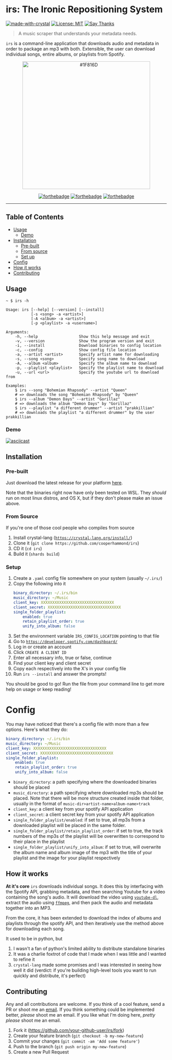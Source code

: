# irs: The Ironic Repositioning System

[![made-with-crystal](https://img.shields.io/badge/Made%20with-Crystal-1f425f.svg?style=flat-square)](https://crystal-lang.org/)
[![License: MIT](https://img.shields.io/badge/License-MIT-yellow?style=flat-square)](https://github.com/cooperhammond/irs/blob/master/LICENSE)
[![Say Thanks](https://img.shields.io/badge/say-thanks-ff69b4.svg?style=flat-square)](https://saythanks.io/to/kepoorh%40gmail.com)

> A music scraper that understands your metadata needs.

`irs` is a command-line application that downloads audio and metadata in order
to package an mp3 with both. Extensible, the user can download individual 
songs, entire albums, or playlists from Spotify.

<p align="center">
    <img src="https://i.imgur.com/7QTM6rD.png" height="400" title="#1F816D" />
</p>
<p align="center"

[![forthebadge](https://forthebadge.com/images/badges/compatibility-betamax.svg)](https://forthebadge.com)
[![forthebadge](https://forthebadge.com/images/badges/ages-18.svg)](https://forthebadge.com)
[![forthebadge](https://forthebadge.com/images/badges/built-by-codebabes.svg)](https://forthebadge.com)
</p>

---

## Table of Contents

- [Usage](#usage)
    - [Demo](#demo)
- [Installation](#installation)
    - [Pre-built](#pre-built)
    - [From source](#from-source)
    - [Set up](#setup)
- [Config](#config)
- [How it works](#how-it-works)
- [Contributing](#contributing)


## Usage

```
~ $ irs -h

Usage: irs [--help] [--version] [--install]
           [-s <song> -a <artist>]
           [-A <album> -a <artist>]
           [-p <playlist> -a <username>]

Arguments:
    -h, --help                  Show this help message and exit
    -v, --version               Show the program version and exit
    -i, --install               Download binaries to config location
    -c, --config                Show config file location
    -a, --artist <artist>       Specify artist name for downloading
    -s, --song <song>           Specify song name to download
    -A, --album <album>         Specify the album name to download
    -p, --playlist <playlist>   Specify the playlist name to download
    -u, --url <url>             Specify the youtube url to download from

Examples:
    $ irs --song "Bohemian Rhapsody" --artist "Queen"
    # => downloads the song "Bohemian Rhapsody" by "Queen"
    $ irs --album "Demon Days" --artist "Gorillaz"
    # => downloads the album "Demon Days" by "Gorillaz"
    $ irs --playlist "a different drummer" --artist "prakkillian"
    # => downloads the playlist "a different drummer" by the user prakkillian
```

### Demo

[![asciicast](https://asciinema.org/a/332793.svg)](https://asciinema.org/a/332793)

## Installation

### Pre-built 

Just download the latest release for your platform 
[here](https://github.com/cooperhammond/irs/releases).

Note that the binaries right now have only been tested on WSL. They *should* run on most linux distros, and OS X, but if they don't please make an issue above.

### From Source

If you're one of those cool people who compiles from source

1. Install crystal-lang 
    ([`https://crystal-lang.org/install/`](https://crystal-lang.org/install/))
1. Clone it (`git clone https://github.com/cooperhammond/irs`)
1. CD it (`cd irs`)
1. Build it (`shards build`)

### Setup

1. Create a `.yaml` config file somewhere on your system (usually `~/.irs/`)
1. Copy the following into it
    ```yaml
    binary_directory: ~/.irs/bin
    music_directory: ~/Music
    client_key: XXXXXXXXXXXXXXXXXXXXXXXXXXXXXXXX
    client_secret: XXXXXXXXXXXXXXXXXXXXXXXXXXXXXXXX
    single_folder_playlist:
        enabled: true
        retain_playlist_order: true
        unify_into_album: false
    ```
1. Set the environment variable `IRS_CONFIG_LOCATION` pointing to that file
1. Go to [`https://developer.spotify.com/dashboard/`](https://developer.spotify.com/dashboard/)
1. Log in or create an account
1. Click `CREATE A CLIENT ID`
1. Enter all necessary info, true or false, continue
1. Find your client key and client secret
1. Copy each respectively into the X's in your config file
1. Run `irs --install` and answer the prompts!

You should be good to go! Run the file from your command line to get more help on
usage or keep reading!

# Config

You may have noticed that there's a config file with more than a few options. 
Here's what they do:
```yaml
binary_directory: ~/.irs/bin
music_directory: ~/Music
client_key: XXXXXXXXXXXXXXXXXXXXXXXXXXXXXXXX
client_secret: XXXXXXXXXXXXXXXXXXXXXXXXXXXXXXXX
single_folder_playlist:
    enabled: true
    retain_playlist_order: true
    unify_into_album: false
```
 - `binary_directory`: a path specifying where the downloaded binaries should
    be placed
 - `music_directory`: a path specifying where downloaded mp3s should be placed.
    Note that there will be more structure created inside that folder, usually
    in the format of `music-dir>artist-name>album-name>track`
 - `client_key`: a client key from your spotify API application
 - `client_secret`: a client secret key from your spotify API application
 - `single_folder_playlist/enabled`: if set to true, all mp3s from a downloaded
    playlist will be placed in the same folder.
 - `single_folder_playlist/retain_playlist_order`: if set to true, the track 
    numbers of the mp3s of the playlist will be overwritten to correspond to
    their place in the playlist
 - `single_folder_playlist/unify_into_album`: if set to true, will overwrite
    the album name and album image of the mp3 with the title of your playlist
    and the image for your playlist respectively

## How it works

**At it's core** `irs` downloads individual songs. It does this by interfacing
with the Spotify API, grabbing metadata, and then searching Youtube for a video
containing the song's audio. It will download the video using 
[`youtube-dl`](https://github.com/ytdl-org/youtube-dl), extract the audio using
[`ffmpeg`](https://ffmpeg.org/), and then pack the audio and metadata together
into an MP3.

From the core, it has been extended to download the index of albums and 
playlists through the spotify API, and then iteratively use the method above
for downloading each song.

It used to be in python, but
1. I wasn't a fan of python's limited ability to distribute standalone binaries
1. It was a charlie foxtrot of code that I made when I was little and I wanted
    to refine it
1. `crystal-lang` made some promises and I was interested in seeing how well it
    did (verdict: if you're building high-level tools you want to run quickly 
    and distribute, it's perfect)


## Contributing

Any and all contributions are welcome. If you think of a cool feature, send a 
PR or shoot me an [email](mailto:kepoorh@gmail.com). If you think something 
could be implemented better, _please_ shoot me an email. If you like what I'm
doing here, _pretty please_ shoot me an email.

1. Fork it (<https://github.com/your-github-user/irs/fork>)
2. Create your feature branch (`git checkout -b my-new-feature`)
3. Commit your changes (`git commit -am 'Add some feature'`)
4. Push to the branch (`git push origin my-new-feature`)
5. Create a new Pull Request
